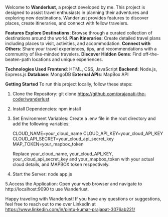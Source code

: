 Welcome to **Wanderlust**, a project developed by me. This project is designed to assist travel enthusiasts in planning their adventures and exploring new destinations. Wanderlust provides features to discover places, create itineraries, and connect with fellow travelers.

**Features**
**Explore Destinations**: Browse through a curated collection of destinations around the world.
**Plan Itineraries**: Create detailed travel plans including places to visit, activities, and accommodation.
**Connect with Others**: Share your travel experiences, tips, and recommendations with a community of like-minded travelers.
**Discover Hidden Gems**: Find off-the-beaten-path locations and unique experiences.


**Technologies Used**
**Frontend**: HTML, CSS, JavaScript
**Backend**: Node.js, Express.js
**Database**: MongoDB
**External APIs**: MapBox API


**Getting Started**
To run this project locally, follow these steps:

1. Clone the Repository:
   git clone https://github.com/prajapati-the-coder/wanderlust

2. Install Dependencies:
   npm install

3. Set Environment Variables:
   Create a .env file in the root directory and add the following variables:
   
    CLOUD_NAME=your_cloud_name
    CLOUD_API_KEY=your_cloud_API_KEY
    CLOUD_API_SECRET=your_cloud_api_secret_key
    MAP_TOKEN=your_mapbox_token
   
   Replace your_cloud_name, your_cloud_API_KEY, your_cloud_api_secret_key and your_mapbox_token with your actual cloud details, and MAPBOX token respectively.

5. Start the Server:
   node app.js

5.Access the Application:
  Open your web browser and navigate to http://localhost:9090 to use Wanderlust.


Happy traveling with Wanderlust! If you have any questions or suggestions, feel free to reach out to me over LinkedIn at https://www.linkedin.com/in/pintu-kumar-prajapat-3076ab221/
